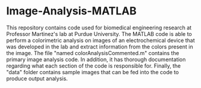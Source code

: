 # Image-Analysis-MATLAB

This repository contains code used for biomedical engineering research at Professor Martinez's lab at Purdue University.
The MATLAB code is able to perform a colorimetric analysis on images of an electrochemical device that was developed in the lab 
and extract information from the colors present in the image. The file "named colorAnalysisCommented.m" contains the primary image analysis code. In addition, it has thorough documentation regarding what each section of the code is responsible for. Finally, the "data" folder contains sample images that can be fed into the code to produce output analysis. 
